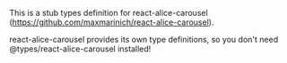 This is a stub types definition for react-alice-carousel (https://github.com/maxmarinich/react-alice-carousel).

react-alice-carousel provides its own type definitions, so you don't need @types/react-alice-carousel installed!